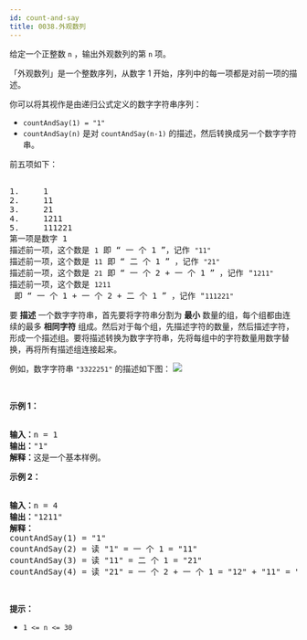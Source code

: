 ```yaml
---
id: count-and-say
title: 0038.外观数列
---
```

给定一个正整数 <code>n</code> ，输出外观数列的第 <code>n</code> 项。

「外观数列」是一个整数序列，从数字 1 开始，序列中的每一项都是对前一项的描述。

你可以将其视作是由递归公式定义的数字字符串序列：


- <code>countAndSay(1) = &#34;1&#34;</code>
- <code>countAndSay(n)</code> 是对 <code>countAndSay(n-1)</code> 的描述，然后转换成另一个数字字符串。

前五项如下：


<pre><br/>1.     1<br/>2.     11<br/>3.     21<br/>4.     1211<br/>5.     111221<br/>第一项是数字 1 <br/>描述前一项，这个数是 <code>1</code> 即 “ 一 个 1 ”，记作 <code>&#34;11&#34;<br/></code>描述前一项，这个数是 <code>11</code> 即 “ 二 个 1 ” ，记作 <code>&#34;21&#34;<br/></code>描述前一项，这个数是 <code>21</code> 即 “ 一 个 2 + 一 个 1 ” ，记作 &#34;<code>1211&#34;<br/></code>描述前一项，这个数是 <code>1211</code> 即 “ 一 个 1 + 一 个 2 + 二 个 1 ” ，记作 &#34;<code>111221&#34;</code><br/></pre>

要 **描述** 一个数字字符串，首先要将字符串分割为 **最小** 数量的组，每个组都由连续的最多 **相同字符** 组成。然后对于每个组，先描述字符的数量，然后描述字符，形成一个描述组。要将描述转换为数字字符串，先将每组中的字符数量用数字替换，再将所有描述组连接起来。

例如，数字字符串 <code>&#34;3322251&#34;</code> 的描述如下图：
![](https://assets.leetcode.com/uploads/2020/10/23/countandsay.jpg)


 

**示例 1：**


<pre><br/><strong>输入：</strong>n = 1<br/><strong>输出：</strong>&#34;1&#34;<br/><strong>解释：</strong>这是一个基本样例。<br/></pre>

**示例 2：**


<pre><br/><strong>输入：</strong>n = 4<br/><strong>输出：</strong>&#34;1211&#34;<br/><strong>解释：</strong><br/>countAndSay(1) = &#34;1&#34;<br/>countAndSay(2) = 读 &#34;1&#34; = 一 个 1 = &#34;11&#34;<br/>countAndSay(3) = 读 &#34;11&#34; = 二 个 1 = &#34;21&#34;<br/>countAndSay(4) = 读 &#34;21&#34; = 一 个 2 + 一 个 1 = &#34;12&#34; + &#34;11&#34; = &#34;1211&#34;<br/></pre>

 

**提示：**


- <code>1 &lt;= n &lt;= 30</code>
